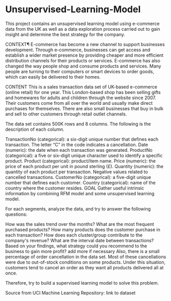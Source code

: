 # Unsupervised-Learning-Model
This project contains an unsupervised learning model using e-commerce data from the UK as well as a data exploration process carried out to gain insight and determine the best strategy for the company.


CONTEXT¶
E-commerce has become a new channel to support businesses development. Through e-commerce, businesses can get access and establish a wider market presence by providing cheaper and more efficient distribution channels for their products or services. E-commerce has also changed the way people shop and consume products and services. Many people are turning to their computers or smart devices to order goods, which can easily be delivered to their homes.

CONTENT
This is a sales transaction data set of UK-based e-commerce (online retail) for one year. This London-based shop has been selling gifts and homewares for adults and children through the website since 2007. Their customers come from all over the world and usually make direct purchases for themselves. There are also small businesses that buy in bulk and sell to other customers through retail outlet channels.

The data set contains 500K rows and 8 columns. The following is the description of each column.

TransactionNo (categorical): a six-digit unique number that defines each transaction. The letter “C” in the code indicates a cancellation.
Date (numeric): the date when each transaction was generated.
ProductNo (categorical): a five or six-digit unique character used to identify a specific product.
Product (categorical): product/item name.
Price (numeric): the price of each product per unit in pound sterling (£).
Quantity (numeric): the quantity of each product per transaction. Negative values related to cancelled transactions.
CustomerNo (categorical): a five-digit unique number that defines each customer.
Country (categorical): name of the country where the customer resides.
GOAL
Gather useful intrinsic information by combining RFM model and some unsupervised learning model.

For each segments, analyze the data, and try to answer the following questions:

How was the sales trend over the months?
What are the most frequent purchased products?
How many products does the customer purchase in each transaction?
How does each cluster/group contribute to the company's revenue?
What are the interval date between transactions?
Based on your findings, what strategy could you recommend to the business to gain more profit?
add more if necessary
Also, there is a small percentage of order cancellation in the data set. Most of these cancellations were due to out-of-stock conditions on some products. Under this situation, customers tend to cancel an order as they want all products delivered all at once.

Therefore, try to build a supervised learning model to solve this problem.

Source from UCI Machine Learning Repository: link to dataset



